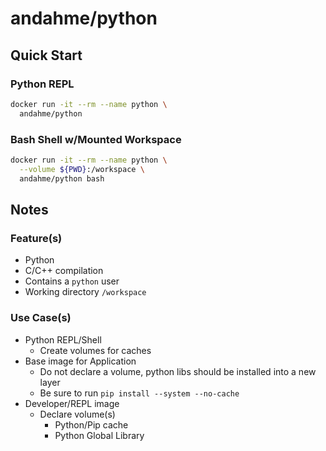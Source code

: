 # andahme/python

## Quick Start

### Python REPL
```bash
docker run -it --rm --name python \
  andahme/python
```

### Bash Shell w/Mounted Workspace
```bash
docker run -it --rm --name python \
  --volume ${PWD}:/workspace \
  andahme/python bash
```

## Notes

### Feature(s)
* Python
* C/C++ compilation
* Contains a `python` user
* Working directory `/workspace`

### Use Case(s)
* Python REPL/Shell
  * Create volumes for caches
* Base image for Application
  * Do not declare a volume, python libs should be installed into a new layer
  * Be sure to run `pip install --system --no-cache`
* Developer/REPL image
  * Declare volume(s)
    * Python/Pip cache
    * Python Global Library

